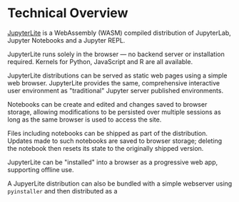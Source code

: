 # Technical Overview

[JupyterLite](https://github.com/jupyterlite/jupyterlite) is a WebAssembly (WASM) compiled distribution of JupyterLab, Jupyter Notebooks and a Jupyter REPL.

JupyterLite runs solely in the browser — no backend server or installation required. Kernels for Python, JavaScript and R are all available.

JupyterLite distributions can be served as static web pages using a simple web browser. JupyterLite provides the same, comprehensive interactive user environment as "traditional" Jupyter server published environments.

Notebooks can be create and edited and changes saved to browser storage, allowing modifications to be persisted over multiple sessions as long as the same browser is used to access the site.

Files including notebooks can be shipped as part of the distribution. Updates made to such notebooks are saved to browser storage; deleting the notebook then resets its state to the originally shipped version.

JupyterLite can be "installed" into a browser as a progressive web app, supporting offline use.

A JupyerLite distribution can also be bundled with a simple webserver using `pyinstaller` and then distributed as a 